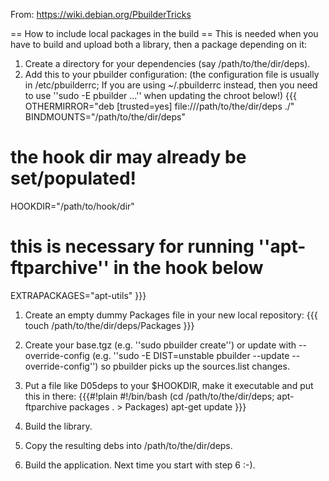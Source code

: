 From: https://wiki.debian.org/PbuilderTricks

== How to include local packages in the build ==
This is needed when you have to build and upload both a library, then a package depending on it:

 1. Create a directory for your dependencies (say /path/to/the/dir/deps).
 1. Add this to your pbuilder configuration: (the configuration file is usually in /etc/pbuilderrc; If you are using ~/.pbuilderrc instead, then you need to use ''sudo -E pbuilder ...'' when updating the chroot below!)
 {{{
OTHERMIRROR="deb [trusted=yes] file:///path/to/the/dir/deps ./"
BINDMOUNTS="/path/to/the/dir/deps"
# the hook dir may already be set/populated!
HOOKDIR="/path/to/hook/dir"
# this is necessary for running ''apt-ftparchive'' in the hook below
EXTRAPACKAGES="apt-utils"
}}}
 1. Create an empty dummy Packages file in your new local repository:
 {{{
touch /path/to/the/dir/deps/Packages
}}}
 1. Create your base.tgz (e.g. ''sudo pbuilder create'') or update with --override-config (e.g. ''sudo -E DIST=unstable pbuilder --update --override-config'') so pbuilder picks up the sources.list changes.
 1. Put a file like D05deps to your $HOOKDIR, make it executable and put this in there:
 {{{#!plain
#!/bin/bash
(cd /path/to/the/dir/deps; apt-ftparchive packages . > Packages)
apt-get update
}}}

 1. Build the library.
 1. Copy the resulting debs into /path/to/the/dir/deps.
 1. Build the application.
Next time you start with step 6 :-).
